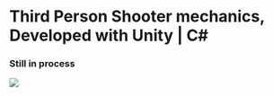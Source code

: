 # Third Person Shooter mechanics, Developed with Unity | C#


### Still in process


![](https://i.postimg.cc/bv2dgLLF/1.png)
